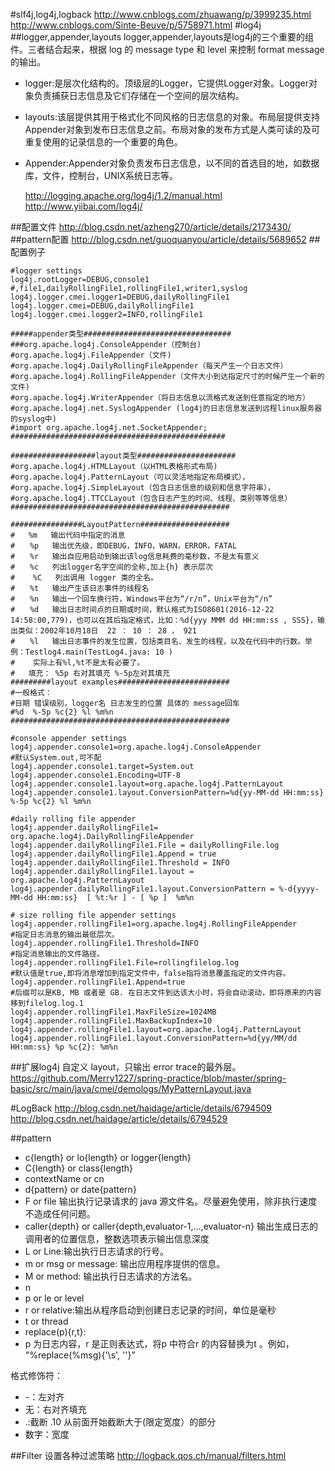 #slf4j,log4j,logback
<http://www.cnblogs.com/zhuawang/p/3999235.html>
<http://www.cnblogs.com/Sinte-Beuve/p/5758971.html>
#log4j
##logger,appender,layouts
  logger,appender,layouts是log4j的三个重要的组件。三者结合起来，根据 log 的 message type 和 level 来控制 format message 的输出。  
  
  * logger:是层次化结构的。顶级层的Logger，它提供Logger对象。Logger对象负责捕获日志信息及它们存储在一个空间的层次结构。
  * layouts:该层提供其用于格式化不同风格的日志信息的对象。布局层提供支持Appender对象到发布日志信息之前。布局对象的发布方式是人类可读的及可重复使用的记录信息的一个重要的角色。
* Appender:Appender对象负责发布日志信息，以不同的首选目的地，如数据库，文件，控制台，UNIX系统日志等。
 
  <http://logging.apache.org/log4j/1.2/manual.html>
  <http://www.yiibai.com/log4j/>
  
##配置文件
  <http://blog.csdn.net/azheng270/article/details/2173430/>
##pattern配置
  <http://blog.csdn.net/guoquanyou/article/details/5689652>
##配置例子
  
```
#logger settings
log4j.rootLogger=DEBUG,console1
#,file1,dailyRollingFile1,rollingFile1,writer1,syslog
log4j.logger.cmei.logger1=DEBUG,dailyRollingFile1
log4j.logger.cmei=DEBUG,dailyRollingFile1
log4j.logger.cmei.logger2=INFO,rollingFile1

#####appender类型#################################
###org.apache.log4j.ConsoleAppender（控制台)
#org.apache.log4j.FileAppender（文件)
#org.apache.log4j.DailyRollingFileAppender（每天产生一个日志文件）
#org.apache.log4j.RollingFileAppender（文件大小到达指定尺寸的时候产生一个新的文件)
#org.apache.log4j.WriterAppender（将日志信息以流格式发送到任意指定的地方）
#org.apache.log4j.net.SyslogAppender (log4j的日志信息发送到远程linux服务器的syslog中)
#import org.apache.log4j.net.SocketAppender;
################################################

###################layout类型######################
#org.apache.log4j.HTMLLayout（以HTML表格形式布局)
#org.apache.log4j.PatternLayout（可以灵活地指定布局模式），
#org.apache.log4j.SimpleLayout（包含日志信息的级别和信息字符串），
#org.apache.log4j.TTCCLayout（包含日志产生的时间、线程、类别等等信息）
#################################################

################LayoutPattern####################
#   %m   输出代码中指定的消息
#　　%p   输出优先级，即DEBUG，INFO，WARN，ERROR，FATAL
#　　%r   输出自应用启动到输出该log信息耗费的毫秒数，不是太有意义
#　　%c   列出logger名字空间的全称,加上{h} 表示层次
#    %C   列出调用 logger 类的全名。
#　　%t   输出产生该日志事件的线程名
#　　%n   输出一个回车换行符，Windows平台为“/r/n”，Unix平台为“/n”
#　　%d   输出日志时间点的日期或时间，默认格式为ISO8601(2016-12-22 14:58:00,779)，也可以在其后指定格式，比如：%d{yyy MMM dd HH:mm:ss , SSS}，输出类似：2002年10月18日  22 ： 10 ： 28 ， 921
#　　%l   输出日志事件的发生位置，包括类目名、发生的线程，以及在代码中的行数。举例：Testlog4.main(TestLog4.java: 10 )
#    实际上有%l,%t不是太有必要了。
#   填充： %5p 右对其填充 %-5p左对其填充
#########layout examples#########################
#一般格式：
#日期 错误级别，logger名 日志发生的位置 具体的 message回车
#%d  %-5p %c{2} %l %m%n
#################################################

#console appender settings
log4j.appender.console1=org.apache.log4j.ConsoleAppender
#默认System.out,可不配
log4j.appender.console1.target=System.out
log4j.appender.console1.Encoding=UTF-8
log4j.appender.console1.layout=org.apache.log4j.PatternLayout
log4j.appender.console1.layout.ConversionPattern=%d{yy-MM-dd HH:mm:ss} %-5p %c{2} %l %m%n

#daily rolling file appender
log4j.appender.dailyRollingFile1= org.apache.log4j.DailyRollingFileAppender
log4j.appender.dailyRollingFile1.File = dailyRollingFile.log
log4j.appender.dailyRollingFile1.Append = true
log4j.appender.dailyRollingFile1.Threshold = INFO
log4j.appender.dailyRollingFile1.layout = org.apache.log4j.PatternLayout
log4j.appender.dailyRollingFile1.layout.ConversionPattern = %-d{yyyy-MM-dd HH:mm:ss}  [ %t:%r ] - [ %p ]  %m%n

# size rolling file appender settings
log4j.appender.rollingFile1=org.apache.log4j.RollingFileAppender
#指定日志消息的输出最低层次。
log4j.appender.rollingFile1.Threshold=INFO
#指定消息输出的文件路径。
log4j.appender.rollingFile1.File=rollingfilelog.log
#默认值是true,即将消息增加到指定文件中，false指将消息覆盖指定的文件内容。
log4j.appender.rollingFile1.Append=true
#后缀可以是KB, MB 或者是 GB. 在日志文件到达该大小时，将会自动滚动，即将原来的内容移到filelog.log.1
log4j.appender.rollingFile1.MaxFileSize=1024MB
log4j.appender.rollingFile1.MaxBackupIndex=10
log4j.appender.rollingFile1.layout=org.apache.log4j.PatternLayout
log4j.appender.rollingFile1.layout.ConversionPattern=%d{yy/MM/dd HH:mm:ss} %p %c{2}: %m%n
```
##扩展log4j
自定义 layout，只输出 error trace的最外层。
<https://github.com/Merry1227/spring-practice/blob/master/spring-basic/src/main/java/cmei/demologs/MyPatternLayout.java>

#LogBack
<http://blog.csdn.net/haidage/article/details/6794509>
<http://blog.csdn.net/haidage/article/details/6794529>

##pattern
* c{length} or lo{length} or logger{length}
* C{length} or class{length}
* contextName or cn
* d{pattern} or date{pattern}
* F or file 输出执行记录请求的 java 源文件名。尽量避免使用，除非执行速度不造成任何问题。
* caller{depth} or caller{depth,evaluator-1,...,evaluator-n}
 输出生成日志的调用者的位置信息，整数选项表示输出信息深度
* L or Line:输出执行日志请求的行号。
* m or msg or message: 输出应用程序提供的信息。
* M or method: 输出执行日志请求的方法名。
* n
* p or le or level
* r or relative:输出从程序启动到创建日志记录的时间，单位是毫秒
* t or thread
* replace(p){r,t}:
* p 为日志内容，r 是正则表达式，将p 中符合r 的内容替换为t 。例如， "%replace(%msg){'\s', ''}"

格式修饰符：  

* -：左对齐
* 无：右对齐填充
* .:截断 .10 从前面开始截断大于(限定宽度）的部分
* 数字：宽度

##Filter
设置各种过滤策略
<http://logback.qos.ch/manual/filters.html>
